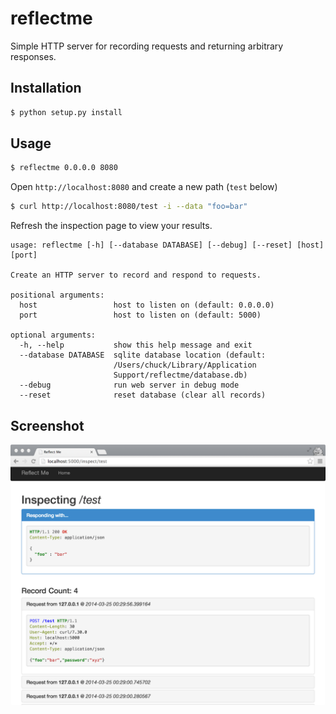 reflectme
=========

Simple HTTP server for recording requests and returning arbitrary responses.

Installation
------------

```sh
$ python setup.py install
```

Usage
-----

```sh
$ reflectme 0.0.0.0 8080
```

Open `http://localhost:8080` and create a new path (`test` below)

```sh
$ curl http://localhost:8080/test -i --data "foo=bar"
```

Refresh the inspection page to view your results.

```
usage: reflectme [-h] [--database DATABASE] [--debug] [--reset] [host] [port]

Create an HTTP server to record and respond to requests.

positional arguments:
  host                 host to listen on (default: 0.0.0.0)
  port                 host to listen on (default: 5000)

optional arguments:
  -h, --help           show this help message and exit
  --database DATABASE  sqlite database location (default:
                       /Users/chuck/Library/Application
                       Support/reflectme/database.db)
  --debug              run web server in debug mode
  --reset              reset database (clear all records)
```

Screenshot
----------

![reflectme screenshot](screenshot.png)

